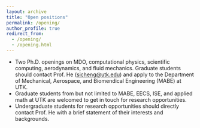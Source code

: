 ```yaml
---
layout: archive
title: "Open positions"
permalink: /opening/
author_profile: true
redirect_from: 
  - /opening/
  - /opening.html
---
```


* Two Ph.D. openings on MDO, computational physics, scientific computing, aerodynamics, and fluid mechanics. Graduate students should contact Prof. He (sicheng@utk.edu) and apply to the Department of Mechanical, Aerospace, and Biomendical Engineering (MABE) at UTK.
* Graduate students from but not limited to MABE, EECS, ISE, and applied math at UTK are welcomed to get in touch for research opportunities.
* Undergraduate students for research opportunities should directly contact Prof. He with a brief statement of their interests and backgrounds.
